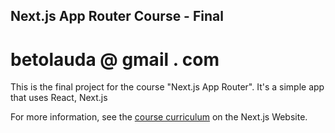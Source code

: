 ## Next.js App Router Course - Final

# betolauda @ gmail . com

This is the final project for the course "Next.js App Router". It's a simple app that uses React, Next.js

For more information, see the [course curriculum](https://nextjs.org/learn) on the Next.js Website.
